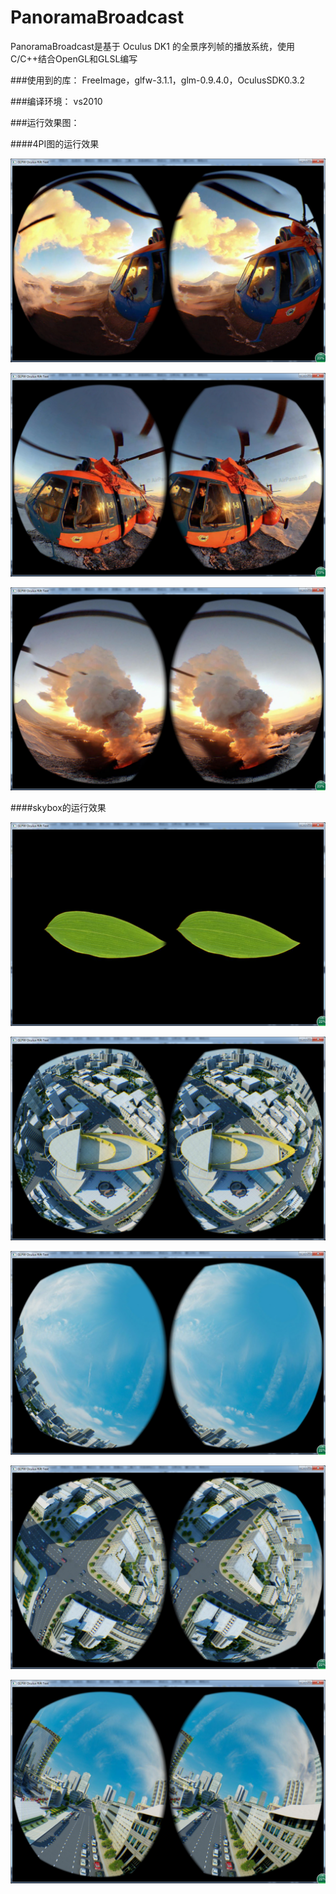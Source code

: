 # PanoramaBroadcast
PanoramaBroadcast是基于 Oculus DK1 的全景序列帧的播放系统，使用C/C++结合OpenGL和GLSL编写

###使用到的库：
FreeImage，glfw-3.1.1，glm-0.9.4.0，OculusSDK0.3.2

###编译环境：
vs2010

###运行效果图：

####4PI图的运行效果

![image](https://github.com/suliutree/PanoramaBroadcast/raw/master/Renderings/01.png)

![image](https://github.com/suliutree/PanoramaBroadcast/raw/master/Renderings/02.png)

![image](https://github.com/suliutree/PanoramaBroadcast/raw/master/Renderings/03.png)


####skybox的运行效果

![image](https://github.com/suliutree/PanoramaBroadcast/raw/master/Renderings/04.png)

![image](https://github.com/suliutree/PanoramaBroadcast/raw/master/Renderings/05.png)

![image](https://github.com/suliutree/PanoramaBroadcast/raw/master/Renderings/06.png)

![image](https://github.com/suliutree/PanoramaBroadcast/raw/master/Renderings/07.png)

![image](https://github.com/suliutree/PanoramaBroadcast/raw/master/Renderings/08.png)
